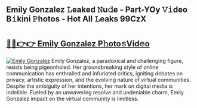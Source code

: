 ## Emily Gonzalez 𝙻eaked 𝙽u𝚍e - Part-YOy 𝚅𝚒deo B𝚒kini 𝙿hotos - Hot All 𝙻eaks 99CzX

# <h2><a href="http://ld3w6r4.urlbe.top/?page=Emily+Gonzalez">🔗🔗👉👉 Emily Gonzalez P𝚑oto𝚜Vid𝚎o</a></h2>

[![Emily Gonzalez](https://i.imgur.com/eBuTRDB.gif)](http://ld3w6r4.urlbe.top/?page=Emily+Gonzalez)
Emily Gonzalez, a paradoxical and challenging figure, resists being pigeonholed. Her groundbreaking style of online communication has enthralled and infuriated critics, igniting debates on privacy, artistic expression, and the evolving nature of virtual communities. Despite the ambiguity of her intentions, her mark on digital media is indelible. Fueled by an unwavering resolve and undeniable charm, Emily Gonzalez impact on the virtual community is limitless.
